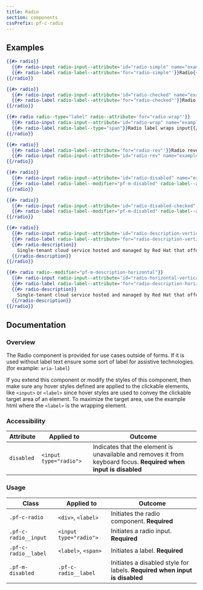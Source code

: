 ```yaml
---
title: Radio
section: components
cssPrefix: pf-c-radio
---
```


## Examples
```hbs title=Basic
{{#> radio}}
  {{#> radio-input radio-input--attribute='id="radio-simple" name="exampleRadioSimple"'}}{{/radio-input}}
  {{#> radio-label radio-label--attribute='for="radio-simple"'}}Radio{{/radio-label}}
{{/radio}}
```

```hbs title=Checked
{{#> radio}}
  {{#> radio-input radio-input--attribute='id="radio-checked" name="exampleRadioChecked" checked'}}{{/radio-input}}
  {{#> radio-label radio-label--attribute='for="radio-checked"'}}Radio checked{{/radio-label}}
{{/radio}}
```

```hbs title=Label-wrapping-input
{{#> radio radio--type="label" radio--attribute='for="radio-wrap"'}}
  {{#> radio-input radio-input--attribute='id="radio-wrap" name="exampleRadioWrap"'}}{{/radio-input}}
  {{#> radio-label radio-label--type="span"}}Radio label wraps input{{/radio-label}}
{{/radio}}
```

```hbs title=Reversed
{{#> radio}}
  {{#> radio-label radio-label--attribute='for="radio-rev"'}}Radio reversed{{/radio-label}}
  {{#> radio-input radio-input--attribute='id="radio-rev" name="exampleRadioReversed"'}}{{/radio-input}}
{{/radio}}
```

```hbs title=Disabled
{{#> radio}}
  {{#> radio-input radio-input--attribute='id="radio-disabled" name="exampleRadioDisabled" disabled'}}{{/radio-input}}
  {{#> radio-label radio-label--modifier="pf-m-disabled" radio-label--attribute='for="radio-disabled"'}}Radio disabled{{/radio-label}}
{{/radio}}

{{#> radio}}
  {{#> radio-input radio-input--attribute='id="radio-disabled-checked" name="exampleRadioDisabledChecked" disabled checked'}}{{/radio-input}}
  {{#> radio-label radio-label--modifier="pf-m-disabled" radio-label--attribute='for="radio-disabled-checked"'}}Radio disabled checked{{/radio-label}}
{{/radio}}
```

```hbs title=With-vertical-description
{{#> radio}}
  {{#> radio-input radio-input--attribute='id="radio-description-vertical" name="exampleRadioDescriptionVertical"'}}{{/radio-input}}
  {{#> radio-label radio-label--attribute='for="radio-description-vertical"'}}Radio label{{/radio-label}}
  {{#> radio-description}}
    Single-tenant cloud service hosted and managed by Red Hat that offers high-availability enterprise-grade clusters in a virtual private cloud on AWS od GCP.
  {{/radio-description}}
{{/radio}}
```

```hbs title=With-horizontal-description
{{#> radio radio--modifier="pf-m-description-horizontal"}}
  {{#> radio-input radio-input--attribute='id="radio-horizontal-vertical" name="exampleRadioDescriptionHorizontal"'}}{{/radio-input}}
  {{#> radio-label radio-label--attribute='for="radio-description-horizontal"'}}Radio label{{/radio-label}}
  {{#> radio-description}}
    Single-tenant cloud service hosted and managed by Red Hat that offers high-availability enterprise-grade clusters in a virtual private cloud on AWS od GCP.
  {{/radio-description}}
{{/radio}}
```

## Documentation
### Overview
The Radio component is provided for use cases outside of forms. If it is used without label text ensure some sort of label for assistive technologies. (for example: `aria-label`)

If you extend this component or modify the styles of this component, then make sure any hover styles defined are applied to the clickable elements, like `<input>` or `<label>` since hover styles are used to convey the clickable target area of an element. To maximize the target area, use the example html where the `<label>` is the wrapping element.

### Accessibility
| Attribute | Applied to | Outcome |
| -- | -- | -- |
| `disabled` | `<input type="radio">` | Indicates that the element is unavailable and removes it from keyboard focus. **Required when input is disabled** |

### Usage
| Class | Applied to | Outcome |
| -- | -- | -- |
| `.pf-c-radio` | `<div>`, `<label>` |  Initiates the radio component. **Required**  |
| `.pf-c-radio__input` | `<input type="radio">` |  Initiates a radio input. **Required**  |
| `.pf-c-radio__label` | `<label>`, `<span>` |  Initiates a label. **Required**  |
| `.pf-m-disabled` | `.pf-c-radio__label` |  Initiates a disabled style for labels. **Required when input is disabled** |
